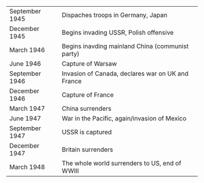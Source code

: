 |||
|---|---|
September 1945 | Dispaches troops in Germany, Japan
December 1945 | Begins invading USSR, Polish offensive
March 1946 | Begins inavding mainland China (communist party)
June 1946 | Capture of Warsaw
September 1946 | Invasion of Canada, declares war on UK and France
December 1946 | Capture of France
March 1947 | China surrenders
June 1947 | War in the Pacific, again/invasion of Mexico
September 1947 | USSR is captured
December 1947 | Britain surrenders
March 1948 | The whole world surrenders to US, end of WWIII 
